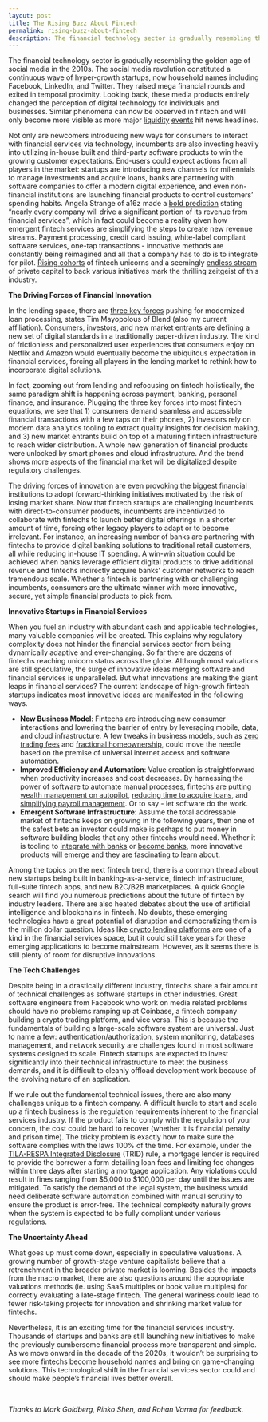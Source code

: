 ```yaml
---
layout: post
title: The Rising Buzz About Fintech
permalink: rising-buzz-about-fintech
description: The financial technology sector is gradually resembling the golden age of social media in the 2010s. The social media revolution constituted a continuous wave of hyper-growth startups, now household names including Facebook, LinkedIn, and Twitter. They raised mega financial rounds and exited in temporal proximity. Looking back, these media products entirely changed the perception of digital technology for individuals and businesses. Similar phenomena can now be observed in fintech and will only become more visible as more major liquidity events hit news headlines.
---
```


The financial technology sector is gradually resembling the golden age of social media in the 2010s. The social media revolution constituted a continuous wave of hyper-growth startups, now household names including Facebook, LinkedIn, and Twitter. They raised mega financial rounds and exited in temporal proximity. Looking back, these media products entirely changed the perception of digital technology for individuals and businesses. Similar phenomena can now be observed in fintech and will only become more visible as more major [liquidity](https://www.cnbc.com/2020/01/13/visa-to-acquire-plaid-the-fintech-powering-venmo-and-other-banking-apps-for-5point3-billion.html) [events](https://techcrunch.com/2020/02/24/intuit-credit-karma/) hit news headlines.

Not only are newcomers introducing new ways for consumers to interact with financial services via technology, incumbents are also investing heavily into utilizing in-house built and third-party software products to win the growing customer expectations. End-users could expect actions from all players in the market: startups are introducing new channels for millennials to manage investments and acquire loans, banks are partnering with software companies to offer a modern digital experience, and even non-financial institutions are launching financial products to control customers’ spending habits. Angela Strange of a16z made a [bold prediction](https://a16z.com/2020/01/21/every-company-will-be-a-fintech-company/) stating “nearly every company will drive a significant portion of its revenue from financial services”, which in fact could become a reality given how emergent fintech services are simplifying the steps to create new revenue streams. Payment processing, credit card issuing, white-label compliant software services, one-tap transactions - innovative methods are constantly being reimagined and all that a company has to do is to integrate for pilot. [Rising cohorts](https://www.forbes.com/sites/jeffkauflin/2019/02/04/the-10-biggest-fintech-companies-in-america-2019/#1db03ed932b9) of fintech unicorns and a seemingly [endless stream](https://www.cbinsights.com/research/report/fintech-trends-q4-2019/) of private capital to back various initiatives mark the thrilling zeitgeist of this industry.

<b>The Driving Forces of Financial Innovation</b>

In the lending space, there are [three key forces](https://www.linkedin.com/pulse/3-forces-modernizing-lending-timothy-j-mayopoulos/) pushing for modernized loan processing, states Tim Mayopolous of Blend (also my current affiliation). Consumers, investors, and new market entrants are defining a new set of digital standards in a traditionally paper-driven industry. The kind of frictionless and personalized user experiences that consumers enjoy on Netflix and Amazon would eventually become the ubiquitous expectation in financial services, forcing all players in the lending market to rethink how to incorporate digital solutions.

In fact, zooming out from lending and refocusing on fintech holistically, the same paradigm shift is happening across payment, banking, personal finance, and insurance. Plugging the three key forces into most fintech equations, we see that 1) consumers demand seamless and accessible financial transactions with a few taps on their phones, 2) investors rely on modern data analytics tooling to extract quality insights for decision making, and 3) new market entrants build on top of a maturing fintech infrastructure to reach wider distribution. A whole new generation of financial products were unlocked by smart phones and cloud infrastructure. And the trend shows more aspects of the financial market will be digitalized despite regulatory challenges.

The driving forces of innovation are even provoking the biggest financial institutions to adopt forward-thinking initiatives motivated by the risk of losing market share. Now that fintech startups are challenging incumbents with direct-to-consumer products, incumbents are incentivized to collaborate with fintechs to launch better digital offerings in a shorter amount of time, forcing other legacy players to adapt or to become irrelevant. For instance, an increasing number of banks are partnering with fintechs to provide digital banking solutions to traditional retail customers, all while reducing in-house IT spending. A win-win situation could be achieved when banks leverage efficient digital products to drive additional revenue and fintechs indirectly acquire banks’ customer networks to reach tremendous scale. Whether a fintech is partnering with or challenging incumbents, consumers are the ultimate winner with more innovative, secure, yet simple financial products to pick from.

<b>Innovative Startups in Financial Services</b>

When you fuel an industry with abundant cash and applicable technologies, many valuable companies will be created. This explains why regulatory complexity does not hinder the financial services sector from being dynamically adaptive and ever-changing. So far there are [dozens](https://www.cbinsights.com/research-unicorn-companies) of fintechs reaching unicorn status across the globe. Although most valuations are still speculative, the surge of innovative ideas merging software and financial services is unparalleled. But what innovations are making the giant leaps in financial services? The current landscape of high-growth fintech startups indicates most innovative ideas are manifested in the following ways.
* **New Business Model**: Fintechs are introducing new consumer interactions and lowering the barrier of entry by leveraging mobile, data, and cloud infrastructure. A few tweaks in business models, such as [zero trading fees](https://robinhood.com/) and [fractional homeownership](https://www.divvyhomes.com/), could move the needle based on the premise of universal internet access and software automation.
* **Improved Efficiency and Automation**: Value creation is straightforward when productivity increases and cost decreases. By harnessing the power of software to automate manual processes, fintechs are [putting wealth management on autopilot](https://www.wealthfront.com/), [reducing time to acquire loans](https://blend.com/), and [simplifying payroll management](https://www.rippling.com/). Or to say - let software do the work.
* **Emergent Software Infrastructure**: Assume the total addressable market of fintechs keeps on growing in the following years, then one of the safest bets an investor could make is perhaps to put money in software building blocks that any other fintechs would need. Whether it is tooling to [integrate with banks](https://plaid.com/) or [become banks](https://synapsefi.com/), more innovative products will emerge and they are fascinating to learn about.

Among the topics on the next fintech trend, there is a common thread about new startups being built in banking-as-a-service, fintech infrastructure, full-suite fintech apps, and new B2C/B2B marketplaces. A quick Google search will find you numerous predictions about the future of fintech by industry leaders. There are also heated debates about the use of artificial intelligence and blockchains in fintech. No doubts, these emerging technologies have a great potential of disruption and democratizing them is the million dollar question. Ideas like [crypto lending platforms](https://dydx.exchange/) are one of a kind in the financial services space, but it could still take years for these emerging applications to become mainstream. However, as it seems there is still plenty of room for disruptive innovations.

<b>The Tech Challenges</b>

Despite being in a drastically different industry, fintechs share a fair amount of technical challenges as software startups in other industries. Great software engineers from Facebook who work on media related problems should have no problems ramping up at Coinbase, a fintech company building a crypto trading platform, and vice versa. This is because the fundamentals of building a large-scale software system are universal. Just to name a few: authentication/authorization, system monitoring, databases management, and network security are challenges found in most software systems designed to scale. Fintech startups are expected to invest significantly into their technical infrastructure to meet the business demands, and it is difficult to cleanly offload development work because of the evolving nature of an application.

If we rule out the fundamental technical issues, there are also many challenges unique to a fintech company. A difficult hurdle to start and scale up a fintech business is the regulation requirements inherent to the financial services industry. If the product fails to comply with the regulation of your concern, the cost could be hard to recover (whether it is financial penalty and prison time). The tricky problem is exactly how to make sure the software complies with the laws 100% of the time. For example, under the [TILA-RESPA Integrated Disclosure](https://www.easysoft-usa.com/whitepapers/the-importance-of-getting-fees-right-under-trid/) (TRID) rule, a mortgage lender is required to provide the borrower a form detailing loan fees and limiting fee changes within three days after starting a mortgage application. Any violations could result in fines ranging from $5,000 to $100,000 per day until the issues are mitigated. To satisfy the demand of the legal system, the business would need deliberate software automation combined with manual scrutiny to ensure the product is error-free. The technical complexity naturally grows when the system is expected to be fully compliant under various regulations.

<b>The Uncertainty Ahead</b>

What goes up must come down, especially in speculative valuations. A growing number of growth-stage venture capitalists believe that a retrenchment in the broader private market is looming. Besides the impacts from the macro market, there are also questions around the appropriate valuations methods (ie. using SaaS multiples or book value multiples) for correctly evaluating a late-stage fintech. The general wariness could lead to fewer risk-taking projects for innovation and shrinking market value for fintechs.

Nevertheless, it is an exciting time for the financial services industry. Thousands of startups and banks are still launching new initiatives to make the previously cumbersome financial process more transparent and simple. As we move onward in the decade of the 2020s, it wouldn’t be surprising to see more fintechs become household names and bring on game-changing solutions. This technological shift in the financial services sector could and should make people’s financial lives better overall.


<br/>

_Thanks to Mark Goldberg, Rinko Shen, and Rohan Varma for feedback._

